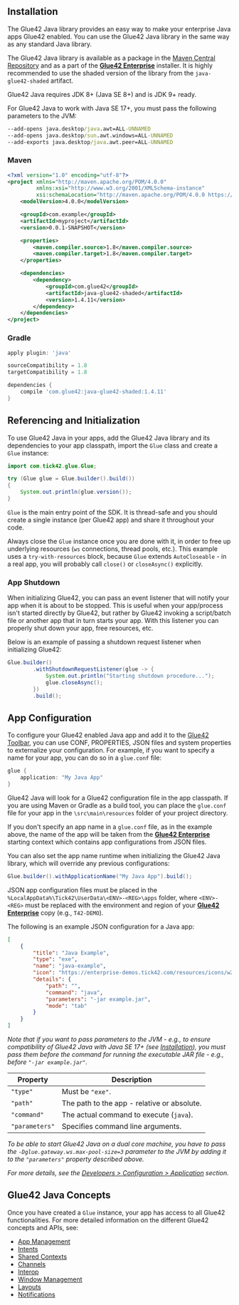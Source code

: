 ## Installation

The Glue42 Java library provides an easy way to make your enterprise Java apps Glue42 enabled. You can use the Glue42 Java library in the same way as any standard Java library.

The Glue42 Java library is available as a package in the [Maven Central Repository](https://search.maven.org/search?q=g:com.glue42) and as a part of the [**Glue42 Enterprise**](https://glue42.com/enterprise/) installer. It is highly recommended to use the shaded version of the library from the `java-glue42-shaded` artifact.

Glue42 Java requires JDK 8+ (Java SE 8+) and is JDK 9+ ready.

For Glue42 Java to work with Java SE 17+, you must pass the following parameters to the JVM:

```cmd
--add-opens java.desktop/java.awt=ALL-UNNAMED
--add-opens java.desktop/sun.awt.windows=ALL-UNNAMED
--add-exports java.desktop/java.awt.peer=ALL-UNNAMED
```

### Maven

```xml
<?xml version="1.0" encoding="utf-8"?>
<project xmlns="http://maven.apache.org/POM/4.0.0"
         xmlns:xsi="http://www.w3.org/2001/XMLSchema-instance"
         xsi:schemaLocation="http://maven.apache.org/POM/4.0.0 https://maven.apache.org/xsd/maven-4.0.0.xsd">
    <modelVersion>4.0.0</modelVersion>

    <groupId>com.example</groupId>
    <artifactId>myproject</artifactId>
    <version>0.0.1-SNAPSHOT</version>

    <properties>
        <maven.compiler.source>1.8</maven.compiler.source>
        <maven.compiler.target>1.8</maven.compiler.target>
    </properties>

    <dependencies>
        <dependency>
            <groupId>com.glue42</groupId>
            <artifactId>java-glue42-shaded</artifactId>
            <version>1.4.11</version>
        </dependency>
    </dependencies>
</project>
```

### Gradle

```groovy
apply plugin: 'java'

sourceCompatibility = 1.8
targetCompatibility = 1.8

dependencies {
    compile 'com.glue42:java-glue42-shaded:1.4.11'
}
```

## Referencing and Initialization

To use Glue42 Java in your apps, add the Glue42 Java library and its dependencies to your app classpath, import the `Glue` class and create a `Glue` instance:

```java
import com.tick42.glue.Glue;

try (Glue glue = Glue.builder().build())
{
    System.out.println(glue.version());
}
```

`Glue` is the main entry point of the SDK. It is thread-safe and you should create a single instance (per Glue42 app) and share it throughout your code.

Always close the `Glue` instance once you are done with it, in order to free up underlying resources (`ws` connections, thread pools, etc.). This example uses a `try-with-resources` block, because `Glue` extends `AutoCloseable` - in a real app, you will probably call `close()` or `closeAsync()` explicitly.

### App Shutdown

<glue42 name="addClass" class="colorSection" element="p" text="Available since Glue42 Enterprise 3.10">

When initializing Glue42, you can pass an event listener that will notify your app when it is about to be stopped. This is useful when your app/process isn't started directly by Glue42, but rather by Glue42 invoking a script/batch file or another app that in turn starts your app. With this listener you can properly shut down your app, free resources, etc.

Below is an example of passing a shutdown request listener when initializing Glue42:

```java
Glue.builder()
        .withShutdownRequestListener(glue -> {
            System.out.println("Starting shutdown procedure...");
            glue.closeAsync();
        })
        .build();
```

## App Configuration

To configure your Glue42 enabled Java app and add it to the [Glue42 Toolbar](../../../../glue42-concepts/glue42-toolbar/index.html), you can use CONF, PROPERTIES, JSON files and system properties to externalize your configuration. For example, if you want to specify a name for your app, you can do so in a `glue.conf` file:

```java
glue {
    application: "My Java App"
}
```

Glue42 Java will look for a Glue42 configuration file in the app classpath. If you are using Maven or Gradle as a build tool, you can place the `glue.conf` file for your app in the `\src\main\resources` folder of your project directory.

If you don't specify an app name in a `glue.conf` file, as in the example above, the name of the app will be taken from the [**Glue42 Enterprise**](https://glue42.com/enterprise/) starting context which contains app configurations from JSON files.

You can also set the app name runtime when initializing the Glue42 Java library, which will override any previous configurations:

```java
Glue.builder().withApplicationName("My Java App").build();
```

JSON app configuration files must be placed in the `%LocalAppData%\Tick42\UserData\<ENV>-<REG>\apps` folder, where `<ENV>-<REG>` must be replaced with the environment and region of your [**Glue42 Enterprise**](https://glue42.com/enterprise/) copy (e.g., `T42-DEMO`).

The following is an example JSON configuration for a Java app:

``` json
[
    {
        "title": "Java Example",
        "type": "exe",
        "name": "java-example",
        "icon": "https://enterprise-demos.tick42.com/resources/icons/w2.jpg",
        "details": {
            "path": "",
            "command": "java",
            "parameters": "-jar example.jar",
            "mode": "tab"
        }
    }
]
```

*Note that if you want to pass parameters to the JVM - e.g., to ensure compatibility of Glue42 Java with Java SE 17+ (see [Installation](#installation)), you must pass them before the command for running the executable JAR file - e.g., before `"-jar example.jar"`.*

| Property | Description |
|----------|-------------|
| `"type"` | Must be `"exe"`. |
| `"path"` | The path to the app - relative or absolute. |
| `"command"` | The actual command to execute (`java`). |
| `"parameters"` | Specifies command line arguments. |

*To be able to start Glue42 Java on a dual core machine, you have to pass the `-Dglue.gateway.ws.max-pool-size=3` parameter to the JVM by adding it to the `"parameters"` property described above.*

*For more details, see the [Developers > Configuration > Application](../../../../developers/configuration/application/index.html#app_configuration-exe) section.*

## Glue42 Java Concepts

Once you have created a `Glue` instance, your app has access to all Glue42 functionalities. For more detailed information on the different Glue42 concepts and APIs, see:

- [App Management](../../../../glue42-concepts/application-management/java/index.html)
- [Intents](../../../../glue42-concepts/intents/java/index.html)
- [Shared Contexts](../../../../glue42-concepts/data-sharing-between-apps/shared-contexts/java/index.html)
- [Channels](../../../../glue42-concepts/data-sharing-between-apps/channels/java/index.html)
- [Interop](../../../../glue42-concepts/data-sharing-between-apps/interop/java/index.html)
- [Window Management](../../../../glue42-concepts/windows/window-management/java/index.html)
- [Layouts](../../../../glue42-concepts/windows/layouts/java/index.html)
- [Notifications](../../../../glue42-concepts/notifications/java/index.html)